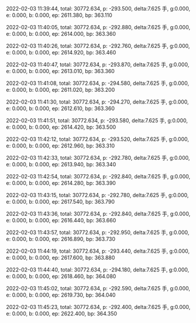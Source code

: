 2022-02-03 11:39:44, total: 30772.634, p: -293.500, delta:7.625 手, g:0.000, e: 0.000, b: 0.000, ep: 2611.380, bp: 363.110

2022-02-03 11:40:05, total: 30772.634, p: -292.880, delta:7.625 手, g:0.000, e: 0.000, b: 0.000, ep: 2614.000, bp: 363.360

2022-02-03 11:40:26, total: 30772.634, p: -292.760, delta:7.625 手, g:0.000, e: 0.000, b: 0.000, ep: 2614.920, bp: 363.460

2022-02-03 11:40:47, total: 30772.634, p: -293.870, delta:7.625 手, g:0.000, e: 0.000, b: 0.000, ep: 2613.010, bp: 363.360

2022-02-03 11:41:08, total: 30772.634, p: -294.580, delta:7.625 手, g:0.000, e: 0.000, b: 0.000, ep: 2611.020, bp: 363.200

2022-02-03 11:41:30, total: 30772.634, p: -294.270, delta:7.625 手, g:0.000, e: 0.000, b: 0.000, ep: 2612.610, bp: 363.360

2022-02-03 11:41:51, total: 30772.634, p: -293.580, delta:7.625 手, g:0.000, e: 0.000, b: 0.000, ep: 2614.420, bp: 363.500

2022-02-03 11:42:12, total: 30772.634, p: -293.520, delta:7.625 手, g:0.000, e: 0.000, b: 0.000, ep: 2612.960, bp: 363.310

2022-02-03 11:42:33, total: 30772.634, p: -292.780, delta:7.625 手, g:0.000, e: 0.000, b: 0.000, ep: 2613.940, bp: 363.340

2022-02-03 11:42:54, total: 30772.634, p: -292.840, delta:7.625 手, g:0.000, e: 0.000, b: 0.000, ep: 2614.280, bp: 363.390

2022-02-03 11:43:15, total: 30772.634, p: -292.780, delta:7.625 手, g:0.000, e: 0.000, b: 0.000, ep: 2617.540, bp: 363.790

2022-02-03 11:43:36, total: 30772.634, p: -292.840, delta:7.625 手, g:0.000, e: 0.000, b: 0.000, ep: 2616.440, bp: 363.660

2022-02-03 11:43:57, total: 30772.634, p: -292.950, delta:7.625 手, g:0.000, e: 0.000, b: 0.000, ep: 2616.890, bp: 363.730

2022-02-03 11:44:19, total: 30772.634, p: -293.440, delta:7.625 手, g:0.000, e: 0.000, b: 0.000, ep: 2617.600, bp: 363.880

2022-02-03 11:44:40, total: 30772.634, p: -294.180, delta:7.625 手, g:0.000, e: 0.000, b: 0.000, ep: 2618.460, bp: 364.080

2022-02-03 11:45:02, total: 30772.634, p: -292.590, delta:7.625 手, g:0.000, e: 0.000, b: 0.000, ep: 2619.730, bp: 364.040

2022-02-03 11:45:23, total: 30772.634, p: -292.400, delta:7.625 手, g:0.000, e: 0.000, b: 0.000, ep: 2622.400, bp: 364.350